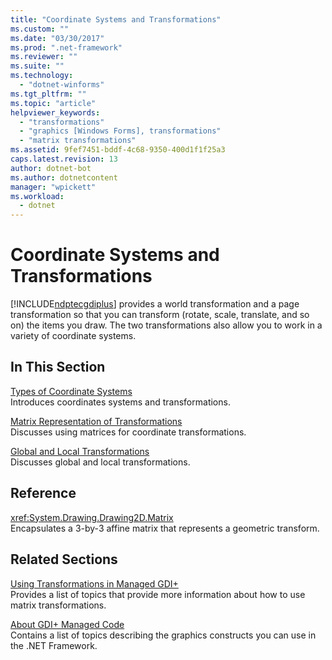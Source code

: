 ```yaml
---
title: "Coordinate Systems and Transformations"
ms.custom: ""
ms.date: "03/30/2017"
ms.prod: ".net-framework"
ms.reviewer: ""
ms.suite: ""
ms.technology: 
  - "dotnet-winforms"
ms.tgt_pltfrm: ""
ms.topic: "article"
helpviewer_keywords: 
  - "transformations"
  - "graphics [Windows Forms], transformations"
  - "matrix transformations"
ms.assetid: 9fef7451-bddf-4c68-9350-400d1f1f25a3
caps.latest.revision: 13
author: dotnet-bot
ms.author: dotnetcontent
manager: "wpickett"
ms.workload: 
  - dotnet
---
```

# Coordinate Systems and Transformations
[!INCLUDE[ndptecgdiplus](../../../../includes/ndptecgdiplus-md.md)] provides a world transformation and a page transformation so that you can transform (rotate, scale, translate, and so on) the items you draw. The two transformations also allow you to work in a variety of coordinate systems.  
  
## In This Section  
 [Types of Coordinate Systems](../../../../docs/framework/winforms/advanced/types-of-coordinate-systems.md)  
 Introduces coordinates systems and transformations.  
  
 [Matrix Representation of Transformations](../../../../docs/framework/winforms/advanced/matrix-representation-of-transformations.md)  
 Discusses using matrices for coordinate transformations.  
  
 [Global and Local Transformations](../../../../docs/framework/winforms/advanced/global-and-local-transformations.md)  
 Discusses global and local transformations.  
  
## Reference  
 <xref:System.Drawing.Drawing2D.Matrix>  
 Encapsulates a 3-by-3 affine matrix that represents a geometric transform.  
  
## Related Sections  
 [Using Transformations in Managed GDI+](../../../../docs/framework/winforms/advanced/using-transformations-in-managed-gdi.md)  
 Provides a list of topics that provide more information about how to use matrix transformations.  
  
 [About GDI+ Managed Code](../../../../docs/framework/winforms/advanced/about-gdi-managed-code.md)  
 Contains a list of topics describing the graphics constructs you can use in the .NET Framework.
